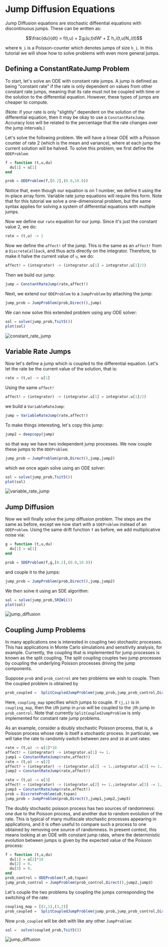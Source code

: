 # Jump Diffusion Equations

Jump Diffusion equations are stochastic diffeential equations with discontinuous
jumps. These can be written as:

```math
\frac{du}{dt} = f(t,u) + Σgᵢ(u,t)dWⁱ + Σ h_i(t,u)N_i(t)
```

where ``N_i`` is a Poisson-counter which denotes jumps of size ``h_i``. In this
tutorial we will show how to solve problems with even more general jumps.

## Defining a ConstantRateJump Problem

To start, let's solve an ODE with constant rate jumps. A jump is defined as being
"constant rate" if the rate is only dependent on values from other constant rate
jumps, meaning that its rate must not be coupled with time or the solution to
the differential equation. However, these types of jumps are cheaper to compute.

(Note: if your rate is only "slightly" dependent on the solution of the differential
equation, then it may be okay to use a `ConstantRateJump`. Accuracy loss will be
related to the percentage that the rate changes over the jump intervals.)

Let's solve the following problem. We will have a linear ODE with a Poisson counter
of rate 2 (which is the mean and variance), where at each jump the current solution
will be halved. To solve this problem, we first define the `ODEProblem`:

```julia
f = function (t,u,du)
  du[1] = u[1]
end

prob = ODEProblem(f,[0.2],(0.0,10.0))
```

Notice that, even though our equation is on 1 number, we define it using the
in-place array form. Variable rate jump equations will require this form. Note
that for this tutorial we solve a one-dimensional problem, but the same syntax
applies for solving a system of differential equations with multiple jumps.

Now we define our `rate` equation for our jump. Since it's just the constant
value 2, we do:

```julia
rate = (t,u) -> 2
```

Now we define the `affect!` of the jump. This is the same as an `affect!` from
a `DiscreteCallback`, and thus acts directly on the integrator. Therefore, to
make it halve the current value of `u`, we do:

```julia
affect! = (integrator) -> (integrator.u[1] = integrator.u[1]/2)
```

Then we build our jump:

```julia
jump = ConstantRateJump(rate,affect!)
```

Next, we extend our `ODEProblem` to a `JumpProblem` by attaching the jump:

```julia
jump_prob = JumpProblem(prob,Direct(),jump)
```

We can now solve this extended problem using any ODE solver:

```julia
sol = solve(jump_prob,Tsit5())
plot(sol)
```

![constant_rate_jump](../assets/constant_rate_jump.png)

## Variable Rate Jumps

Now let's define a jump which is coupled to the differential equation. Let's let
the rate be the current value of the solution, that is:

```julia
rate = (t,u) -> u[1]
```

Using the same `affect!`

```julia
affect! = (integrator) -> (integrator.u[1] = integrator.u[1]/2)
```

we build a `VariableRateJump`:

```julia
jump = VariableRateJump(rate,affect!)
```

To make things interesting, let's copy this jump:

```julia
jump2 = deepcopy(jump)
```

so that way we have two independent jump processes. We now couple these jumps
to the `ODEProblem`:

```julia
jump_prob = JumpProblem(prob,Direct(),jump,jump2)
```

which we once again solve using an ODE solver:

```julia
sol = solve(jump_prob,Tsit5())
plot(sol)
```

![variable_rate_jump](../assets/variable_rate_jump.png)

## Jump Diffusion

Now we will finally solve the jump diffusion problem. The steps are the same
as before, except we now start with a `SDEProblem` instead of an `ODEProblem`.
Using the same drift function `f` as before, we add multiplicative noise via:

```julia
g = function (t,u,du)
  du[1] = u[1]
end

prob = SDEProblem(f,g,[0.2],(0.0,10.0))
```

and couple it to the jumps:

```julia
jump_prob = JumpProblem(prob,Direct(),jump,jump2)
```

We then solve it using an SDE algorithm:

```julia
sol = solve(jump_prob,SRIW1())
plot(sol)
```

![jump_diffusion](../assets/jump_diffusion.png)


##  Coupling Jump Problems
In many applications one is interested in coupling two stochastic processes. This has applications in Monte Carlo simulations and sensitivity analysis, for example. Currently, the coupling that is implemented for jump processes is known as the split coupling. The split coupling couples two jump processes by coupling the underlying Poisson processes driving the jump components. 

Suppose `prob` and `prob_control` are two problems we wish to couple. Then the coupled problem is obtained by 

```julia
prob_coupled =  SplitCoupledJumpProblem(jump_prob,jump_prob_control,Direct(),coupling_map)
```

Here, `coupling_map` specifies which jumps to couple. If `(j,i)` is in `coupling_map`, then the `i`th jump in `prob` will be coupled to the `j`th jump in `prob_control`. Note that currently `SplitCoupledJumpProblem` is only implemented for constant rate jump problems.

As an example, consider a doubly stochastic Poisson process, that is, a Poisson process whose rate is itself a stochastic process. In particular, we will take the rate to randomly switch between zero and `10` at unit rates:

```julia 
rate = (t,u) -> u[2]*10
affect! = (integrator) -> integrator.u[1] += 1.
jump1 = ConstantRateJump(rate,affect!)
rate = (t,u) -> u[2]
affect! = (integrator) -> (integrator.u[2] -= 1.;integrator.u[3] += 1.)
jump2 = ConstantRateJump(rate,affect!)

rate = (t,u) -> u[3]
affect! = (integrator) -> (integrator.u[2] += 1.;integrator.u[3] -= 1.)
jump3 = ConstantRateJump(rate,affect!)
prob = DiscreteProblem(u0,tspan)
jump_prob = JumpProblem(prob,Direct(),jump1,jump2,jump3)
```
The doubly stochastic poisson process has two sources of randomness: one due to the Poisson process, and another due to random evolution of the rate. This is typical of many multiscale stochastic processes appearing in applications, and it is often useful to compare such a process to one obtained by removing one source of randomness. In present context, this means looking at an ODE with constant jump rates, where the deterministic evolution between jumps is given by the expected value of the Poisson process:

```julia
f = function (t,u,du)
  du[1] = u[2]*10
  du[2] = 0.
  du[3] = 0.
end
prob_control = ODEProblem(f,u0,tspan)
jump_prob_control = JumpProblem(prob_control,Direct(),jump2,jump3)
```
Let's couple the two problems by coupling the jumps corresponding the switching of the rate:

```julia
coupling_map = [(2,1),(3,2)]
prob_coupled =  SplitCoupledJumpProblem(jump_prob,jump_prob_control,Direct(),coupling_map)
```
Now `prob_coupled` will be delt with like any other `JumpProblem`:

```julia
sol =  solve(coupled_prob,Tsit5())
```

![jump_diffusion](../assets/splitcoupling.png)
